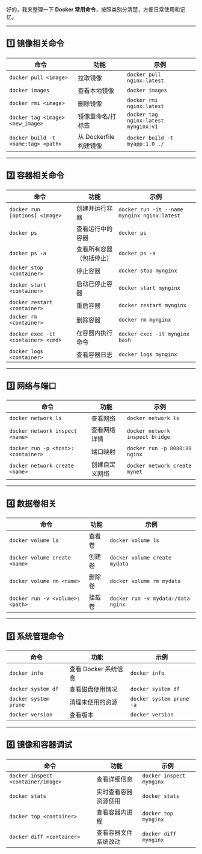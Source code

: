 好的，我来整理一下 **Docker 常用命令**，按照类别分清楚，方便日常使用和记忆。

---

## 1️⃣ 镜像相关命令

| 命令                                  | 功能                | 示例                                   |
| ----------------------------------- | ----------------- | ------------------------------------ |
| `docker pull <image>`               | 拉取镜像              | `docker pull nginx:latest`           |
| `docker images`                     | 查看本地镜像            | `docker images`                      |
| `docker rmi <image>`                | 删除镜像              | `docker rmi nginx:latest`            |
| `docker tag <image> <new_image>`    | 镜像重命名/打标签         | `docker tag nginx:latest mynginx:v1` |
| `docker build -t <name:tag> <path>` | 从 Dockerfile 构建镜像 | `docker build -t myapp:1.0 ./`       |

---

## 2️⃣ 容器相关命令

| 命令                                  | 功能           | 示例                                           |
| ----------------------------------- | ------------ | -------------------------------------------- |
| `docker run [options] <image>`      | 创建并运行容器      | `docker run -it --name mynginx nginx:latest` |
| `docker ps`                         | 查看运行中的容器     | `docker ps`                                  |
| `docker ps -a`                      | 查看所有容器（包括停止） | `docker ps -a`                               |
| `docker stop <container>`           | 停止容器         | `docker stop mynginx`                        |
| `docker start <container>`          | 启动已停止容器      | `docker start mynginx`                       |
| `docker restart <container>`        | 重启容器         | `docker restart mynginx`                     |
| `docker rm <container>`             | 删除容器         | `docker rm mynginx`                          |
| `docker exec -it <container> <cmd>` | 在容器内执行命令     | `docker exec -it mynginx bash`               |
| `docker logs <container>`           | 查看容器日志       | `docker logs mynginx`                        |

---

## 3️⃣ 网络与端口

| 命令                                 | 功能      | 示例                              |
| ---------------------------------- | ------- | ------------------------------- |
| `docker network ls`                | 查看网络    | `docker network ls`             |
| `docker network inspect <name>`    | 查看网络详情  | `docker network inspect bridge` |
| `docker run -p <host>:<container>` | 端口映射    | `docker run -p 8080:80 nginx`   |
| `docker network create <name>`     | 创建自定义网络 | `docker network create mynet`   |

---

## 4️⃣ 数据卷相关

| 命令                              | 功能  | 示例                                 |
| ------------------------------- | --- | ---------------------------------- |
| `docker volume ls`              | 查看卷 | `docker volume ls`                 |
| `docker volume create <name>`   | 创建卷 | `docker volume create mydata`      |
| `docker volume rm <name>`       | 删除卷 | `docker volume rm mydata`          |
| `docker run -v <volume>:<path>` | 挂载卷 | `docker run -v mydata:/data nginx` |

---

## 5️⃣ 系统管理命令

| 命令                    | 功能             | 示例                       |
| --------------------- | -------------- | ------------------------ |
| `docker info`         | 查看 Docker 系统信息 | `docker info`            |
| `docker system df`    | 查看磁盘使用情况       | `docker system df`       |
| `docker system prune` | 清理未使用的资源       | `docker system prune -a` |
| `docker version`      | 查看版本           | `docker version`         |

---

## 6️⃣ 镜像和容器调试

| 命令                                 | 功能         | 示例                       |
| ---------------------------------- | ---------- | ------------------------ |
| `docker inspect <container/image>` | 查看详细信息     | `docker inspect mynginx` |
| `docker stats`                     | 实时查看容器资源使用 | `docker stats`           |
| `docker top <container>`           | 查看容器内进程    | `docker top mynginx`     |
| `docker diff <container>`          | 查看容器文件系统改动 | `docker diff mynginx`    |
